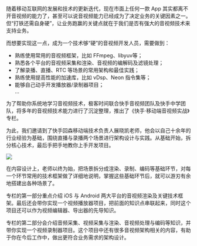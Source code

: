 随着移动互联网的发展和技术的更新迭代，现在市面上任何一款 App 其实都离不开音视频的能力了，甚至可以说音视频能力已经成为了决定业务的关键因素之一。但“打铁还需自身硬”，让业务跑赢的关键点就在于我们是否有强大的音视频技术来支持业务。

而想要实现这一点，成为一个技术够“硬”的音视频开发人员，需要做到：

- 熟练使用常用的音视频框架，比如 FFmpeg、libyuv等；
- 熟悉各个平台的音视频采集和渲染、音视频的编解码及滤镜处理；
- 了解录播、直播、RTC 等场景的常用架构和最佳实践；
- 熟练使用提高性能的加速库，比如 vDsp、Neon 指令集等；
- 能够自己动手开发播放器/录制器项目；  
  …

为了帮助你系统地学习音视频技术，极客时间联合快手音视频团队及快手中学团队，将多年的音视频技术能力进行了沉淀整理，推出了《快手·移动端音视频实战》专栏。

为此，我们邀请到了快手回森移动端技术负责人展晓凯老师，他会以自己十余年的行业经验为基础，围绕直播与录播两个场景进行架构设计与实践。从基础开始，拆分核心技术，最后手把手地教你上手开发项目。

![](https://static001.geekbang.org/resource/image/00/bf/008ab7bee9e43557ede9dd4451846fbf.png)

在内容设计上，老师以终为始，把场景拆分成渲染、录制、编码等基础环节，对每一个环节常用的技术框架做了详细地说明，掌握这些基础环节后，就可以游刃有余地搭建出各种场景了。

专栏的第一部分重点介绍 iOS 与 Android 两大平台的音视频渲染及关键技术框架。最后还会带你实现一个视频播放器项目，把前面的知识点串联起来，同时这个项目还可以作为视频编辑器、导出器的先导知识。

专栏的第二部分会介绍音频采集、视频采集与渲染、音视频处理与编码等知识，并带你实现一个视频录制器项目。这个项目中还有很多音视频架构相关的内容，有助于你在今后工作中，做出更符合业务需求的架构设计。